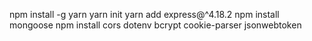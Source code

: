 npm install -g yarn
yarn init
yarn add express@^4.18.2
npm install mongoose
npm install cors dotenv bcrypt cookie-parser jsonwebtoken
